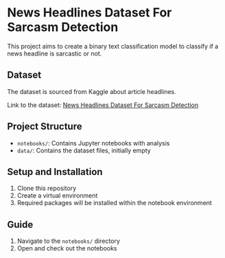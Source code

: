 
# News Headlines Dataset For Sarcasm Detection

This project aims to create a binary text classification model to classify if a news headline is sarcastic or not.

## Dataset
The dataset is sourced from Kaggle about article headlines.

Link to the dataset: [News Headlines Dataset For Sarcasm Detection](https://www.kaggle.com/datasets/rmisra/news-headlines-dataset-for-sarcasm-detection/data)

## Project Structure
- `notebooks/`: Contains Jupyter notebooks with analysis
- `data/`: Contains the dataset files, initially empty

## Setup and Installation
1. Clone this repository
2. Create a virtual environment
3. Required packages will be installed within the notebook environment

## Guide

1. Navigate to the `notebooks/` directory
3. Open and check out the notebooks
